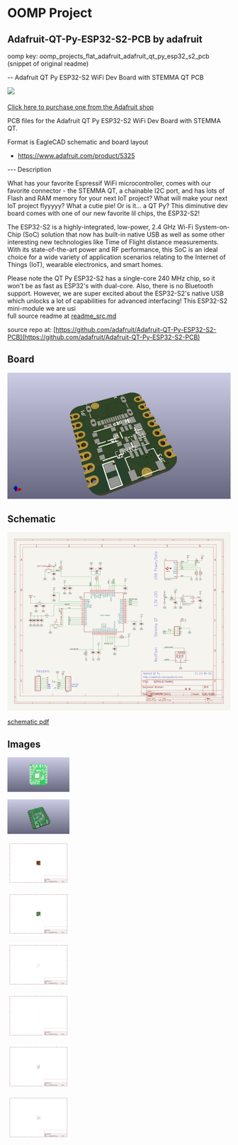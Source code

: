 # OOMP Project  
## Adafruit-QT-Py-ESP32-S2-PCB  by adafruit  
  
oomp key: oomp_projects_flat_adafruit_adafruit_qt_py_esp32_s2_pcb  
(snippet of original readme)  
  
-- Adafruit QT Py ESP32-S2 WiFi Dev Board with STEMMA QT PCB  
  
<a href="http://www.adafruit.com/products/5325"><img src="assets/5325.jpg?raw=true" width="500px"><br/>  
Click here to purchase one from the Adafruit shop</a>  
  
PCB files for the Adafruit QT Py ESP32-S2 WiFi Dev Board with STEMMA QT.   
  
Format is EagleCAD schematic and board layout  
* https://www.adafruit.com/product/5325  
  
--- Description  
  
What has your favorite Espressif WiFi microcontroller, comes with our favorite connector - the STEMMA QT, a chainable I2C port, and has lots of Flash and RAM memory for your next IoT project? What will make your next IoT project flyyyyy? What a cutie pie! Or is it... a QT Py? This diminutive dev board comes with one of our new favorite lil chips, the ESP32-S2!   
  
The ESP32-S2 is a highly-integrated, low-power, 2.4 GHz Wi-Fi System-on-Chip (SoC) solution that now has built-in native USB as well as some other interesting new technologies like Time of Flight distance measurements. With its state-of-the-art power and RF performance, this SoC is an ideal choice for a wide variety of application scenarios relating to the Internet of Things (IoT), wearable electronics, and smart homes.  
  
Please note the QT Py ESP32-S2 has a single-core 240 MHz chip, so it won't be as fast as ESP32's with dual-core. Also, there is no Bluetooth support. However, we are super excited about the ESP32-S2's native USB which unlocks a lot of capabilities for advanced interfacing! This ESP32-S2 mini-module we are usi  
  full source readme at [readme_src.md](readme_src.md)  
  
source repo at: [https://github.com/adafruit/Adafruit-QT-Py-ESP32-S2-PCB](https://github.com/adafruit/Adafruit-QT-Py-ESP32-S2-PCB)  
## Board  
  
[![working_3d.png](working_3d_600.png)](working_3d.png)  
## Schematic  
  
[![working_schematic.png](working_schematic_600.png)](working_schematic.png)  
  
[schematic pdf](working_schematic.pdf)  
## Images  
  
[![working_3D_bottom.png](working_3D_bottom_140.png)](working_3D_bottom.png)  
  
[![working_3D_top.png](working_3D_top_140.png)](working_3D_top.png)  
  
[![working_assembly_page_01.png](working_assembly_page_01_140.png)](working_assembly_page_01.png)  
  
[![working_assembly_page_02.png](working_assembly_page_02_140.png)](working_assembly_page_02.png)  
  
[![working_assembly_page_03.png](working_assembly_page_03_140.png)](working_assembly_page_03.png)  
  
[![working_assembly_page_04.png](working_assembly_page_04_140.png)](working_assembly_page_04.png)  
  
[![working_assembly_page_05.png](working_assembly_page_05_140.png)](working_assembly_page_05.png)  
  
[![working_assembly_page_06.png](working_assembly_page_06_140.png)](working_assembly_page_06.png)  

